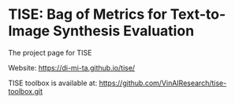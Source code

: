# TISE: Bag of Metrics for Text-to-Image Synthesis Evaluation
The project page for TISE

Website: https://di-mi-ta.github.io/tise/

TISE toolbox is available at: https://github.com/VinAIResearch/tise-toolbox.git 

